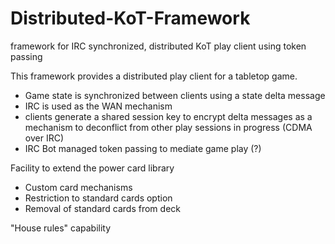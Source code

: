 # Distributed-KoT-Framework
framework for IRC synchronized, distributed KoT play client using token passing

This framework provides a distributed play client for a tabletop game. 
* Game state is synchronized between clients using a state delta message
* IRC is used as the WAN mechanism
* clients generate a shared session key to encrypt delta messages as a mechanism to deconflict from other play sessions in progress (CDMA over IRC)
* IRC Bot managed token passing to mediate game play (?)

Facility to extend the power card library
* Custom card mechanisms
* Restriction to standard cards option
* Removal of standard cards from deck

"House rules" capability


